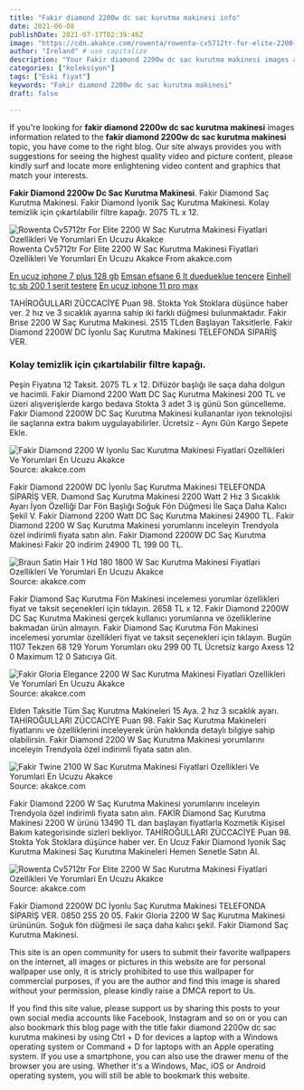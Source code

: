 ```yaml
---
title: "Fakir diamond 2200w dc sac kurutma makinesi info"
date: 2021-06-08
publishDate: 2021-07-17T02:39:46Z
image: "https://cdn.akakce.com/rowenta/rowenta-cv5712tr-for-elite-2200-w-z.jpg"
author: "Ireland" # use capitalize
description: "Your Fakir diamond 2200w dc sac kurutma makinesi images are ready in this website. Fakir diamond 2200w dc sac kurutma makinesi are a topic that is being searched for and liked by netizens today. You can Get the Fakir diamond 2200w dc sac kurutma makinesi files here. Get all free vectors."
categories: ["koleksiyon"]
tags: ["Eski fiyat"]
keywords: "Fakir diamond 2200w dc sac kurutma makinesi"
draft: false

---
```


If you're looking for **fakir diamond 2200w dc sac kurutma makinesi** images information related to the **fakir diamond 2200w dc sac kurutma makinesi** topic, you have come to the right  blog.  Our site always  provides you with  suggestions  for seeing  the highest  quality video and picture  content, please kindly surf and locate more enlightening video content and graphics  that match your interests.

**Fakir Diamond 2200w Dc Sac Kurutma Makinesi**. Fakir Diamond Saç Kurutma Makinesi. Fakir Diamond İyonik Saç Kurutma Makinesi. Kolay temizlik için çıkartılabilir filtre kapağı. 2075 TL x 12.

![Rowenta Cv5712tr For Elite 2200 W Sac Kurutma Makinesi Fiyatlari Ozellikleri Ve Yorumlari En Ucuzu Akakce](https://cdn.akakce.com/rowenta/rowenta-cv5712tr-for-elite-2200-w-z.jpg "Rowenta Cv5712tr For Elite 2200 W Sac Kurutma Makinesi Fiyatlari Ozellikleri Ve Yorumlari En Ucuzu Akakce")
Rowenta Cv5712tr For Elite 2200 W Sac Kurutma Makinesi Fiyatlari Ozellikleri Ve Yorumlari En Ucuzu Akakce From akakce.com

[En ucuz iphone 7 plus 128 gb](/en-ucuz-iphone-7-plus-128-gb/)
[Emsan efsane 6 lt duedueklue tencere](/emsan-efsane-6-lt-duedueklue-tencere/)
[Einhell tc sb 200 1 serit testere](/einhell-tc-sb-200-1-serit-testere/)
[En ucuz iphone 11 pro max](/en-ucuz-iphone-11-pro-max/)

TAHİROĞULLARI ZÜCCACİYE Puan 98. Stokta Yok Stoklara düşünce haber ver. 2 hız ve 3 sıcaklık ayarına sahip iki farklı düğmesi bulunmaktadır. Fakir Brise 2200 W Saç Kurutma Makinesi. 2515 TLden Başlayan Taksitlerle. Fakir Diamond 2200W DC İyonlu Saç Kurutma Makinesi TELEFONDA SİPARİŞ VER.

### Kolay temizlik için çıkartılabilir filtre kapağı.

Peşin Fiyatına 12 Taksit. 2075 TL x 12. Difüzör başlığı ile saça daha dolgun ve hacimli. Fakir Diamond 2200 Watt DC Saç Kurutma Makinesi 200 TL ve üzeri alışverişlerde kargo bedava Stokta 3 adet 3 iş günü Son güncelleme. Fakir Diamond 2200W DC Saç Kurutma Makinesi kullananlar iyon teknolojisi ile saçlarına extra bakım uygulayabilirler. Ücretsiz - Aynı Gün Kargo Sepete Ekle.


![Fakir Diamond 2200 W Iyonlu Sac Kurutma Makinesi Fiyatlari Ozellikleri Ve Yorumlari En Ucuzu Akakce](https://cdn.akakce.com/fakir/fakir-diamond-2200-w-iyonlu-z.jpg "Fakir Diamond 2200 W Iyonlu Sac Kurutma Makinesi Fiyatlari Ozellikleri Ve Yorumlari En Ucuzu Akakce")
Source: akakce.com

Fakir Diamond 2200W DC İyonlu Saç Kurutma Makinesi TELEFONDA SİPARİŞ VER. Dıamond Saç Kurutma Makinesi 2200 Watt 2 Hız 3 Sıcaklık Ayarı İyon Özelliği Dar Fön Başlığı Soğuk Fön Düğmesi İle Saça Daha Kalıcı Şekil V. Fakir Diamond 2200 Watt DC Saç Kurutma Makinesi 24900 TL. Fakir Diamond 2200 W Saç Kurutma Makinesi yorumlarını inceleyin Trendyola özel indirimli fiyata satın alın. Fakir Diamond 2200W DC Saç Kurutma Makinesi Fakir 20 indirim 24900 TL 199 00 TL.

![Braun Satin Hair 1 Hd 180 1800 W Sac Kurutma Makinesi Fiyatlari Ozellikleri Ve Yorumlari En Ucuzu Akakce](https://cdn.akakce.com/braun/braun-satin-hair-1-hd-180-1800-w-z.jpg "Braun Satin Hair 1 Hd 180 1800 W Sac Kurutma Makinesi Fiyatlari Ozellikleri Ve Yorumlari En Ucuzu Akakce")
Source: akakce.com

Fakir Diamond Saç Kurutma Fön Makinesi incelemesi yorumlar özellikleri fiyat ve taksit seçenekleri için tıklayın. 2658 TL x 12. Fakir Diamond 2200W DC Saç Kurutma Makinesi gerçek kullanıcı yorumlarına ve özelliklerine bakmadan ürün almayın. Fakir Diamond Saç Kurutma Fön Makinesi incelemesi yorumlar özellikleri fiyat ve taksit seçenekleri için tıklayın. Bugün 1107 Tekzen 68 129 Yorum Yorumları oku 299 00 TL Ücretsiz kargo Axess 12 0 Maximum 12 0 Satıcıya Git.

![Fakir Gloria Elegance 2200 W Sac Kurutma Makinesi Fiyatlari Ozellikleri Ve Yorumlari En Ucuzu Akakce](https://cdn.akakce.com/fakir/fakir-gloria-elegance-2200-w-z.jpg "Fakir Gloria Elegance 2200 W Sac Kurutma Makinesi Fiyatlari Ozellikleri Ve Yorumlari En Ucuzu Akakce")
Source: akakce.com

Elden Taksitle Tüm Saç Kurutma Makineleri 15 Aya. 2 hız 3 sıcaklık ayarı. TAHİROĞULLARI ZÜCCACİYE Puan 98. Fakir Saç Kurutma Makineleri fiyatlarını ve özelliklerini inceleyerek ürün hakkında detaylı bilgiye sahip olabilirsin. Fakir Diamond 2200 W Saç Kurutma Makinesi yorumlarını inceleyin Trendyola özel indirimli fiyata satın alın.

![Fakir Twine 2100 W Sac Kurutma Makinesi Fiyatlari Ozellikleri Ve Yorumlari En Ucuzu Akakce](https://cdn.akakce.com/fakir/fakir-twine-2100-w-z.jpg "Fakir Twine 2100 W Sac Kurutma Makinesi Fiyatlari Ozellikleri Ve Yorumlari En Ucuzu Akakce")
Source: akakce.com

Fakir Diamond 2200 W Saç Kurutma Makinesi yorumlarını inceleyin Trendyola özel indirimli fiyata satın alın. FAKİR Diamond Saç Kurutma Makinesi 2200 W ürünü 13490 TL dan başlayan fiyatlarla Kozmetik Kişisel Bakım kategorisinde sizleri bekliyor. TAHİROĞULLARI ZÜCCACİYE Puan 98. Stokta Yok Stoklara düşünce haber ver. En Ucuz Fakir Diamond Iyonik Saç Kurutma Makinesi Saç Kurutma Makineleri Hemen Senetle Satın Al.

![Rowenta Cv5712tr For Elite 2200 W Sac Kurutma Makinesi Fiyatlari Ozellikleri Ve Yorumlari En Ucuzu Akakce](https://cdn.akakce.com/rowenta/rowenta-cv5712tr-for-elite-2200-w-z.jpg "Rowenta Cv5712tr For Elite 2200 W Sac Kurutma Makinesi Fiyatlari Ozellikleri Ve Yorumlari En Ucuzu Akakce")
Source: akakce.com

Fakir Diamond 2200W DC İyonlu Saç Kurutma Makinesi TELEFONDA SİPARİŞ VER. 0850 255 20 05. Fakir Gloria 2200 W Saç Kurutma Makinesi ürününün. Soğuk fön düğmesi ile saça daha kalıcı şekil. Fakir Diamond Saç Kurutma Makinesi.

This site is an open community for users to submit their favorite wallpapers on the internet, all images or pictures in this website are for personal wallpaper use only, it is stricly prohibited to use this wallpaper for commercial purposes, if you are the author and find this image is shared without your permission, please kindly raise a DMCA report to Us.

If you find this site value, please support us by sharing this posts to your own social media accounts like Facebook, Instagram and so on or you can also bookmark this blog page with the title fakir diamond 2200w dc sac kurutma makinesi by using Ctrl + D for devices a laptop with a Windows operating system or Command + D for laptops with an Apple operating system. If you use a smartphone, you can also use the drawer menu of the browser you are using. Whether it's a Windows, Mac, iOS or Android operating system, you will still be able to bookmark this website.
